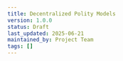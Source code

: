 ```yaml
---
title: Decentralized Polity Models
version: 1.0.0
status: Draft
last_updated: 2025-06-21
maintained_by: Project Team
tags: []
---
```

